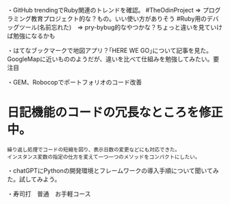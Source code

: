 ・GitHub trendingでRuby関連のトレンドを確認。
  #TheOdinProject => プログラミング教育プロジェクト的な？もの。いい使い方がありそう
  #Ruby用のデバッグツール(名前忘れた)　=> pry-bybug的なやつかな？ちょっと違いを見ていけば勉強になるかも

・はてなブックマークで地図アプリ？｢HERE WE GO｣について記事を見た。
  GoogleMapに近いもののようだが、違いを比べて仕組みを勉強してみたい。要注目

・GEM、Robocopでポートフォリオのコード改善
  # 日記機能のコードの冗長なところを修正中。
    繰り返し処理でコードの短縮を図り、表示日数の変更などにも対応できた。
    インスタンス変数の指定の仕方を変えて一つ一つのメソッドをコンパクトにしたい。

・chatGPTにPythonの開発環境とフレームワークの導入手順について聞いてみた。試してみよう。


・寿司打　普通　お手軽コース
